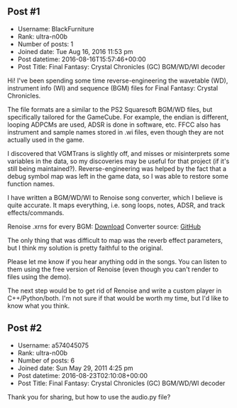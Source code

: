 ## Post #1
- Username: BlackFurniture
- Rank: ultra-n00b
- Number of posts: 1
- Joined date: Tue Aug 16, 2016 11:53 pm
- Post datetime: 2016-08-16T15:57:46+00:00
- Post Title: Final Fantasy: Crystal Chronicles (GC) BGM/WD/WI decoder

Hi! I've been spending some time reverse-engineering the wavetable (WD), instrument info (WI) and sequence (BGM) files for Final Fantasy: Crystal Chronicles.

The file formats are a similar to the PS2 Squaresoft BGM/WD files, but specifically tailored for the GameCube. For example, the endian is different, looping ADPCMs are used, ADSR is done in software, etc. FFCC also has instrument and sample names stored in .wi files, even though they are not actually used in the game. 

I discovered that VGMTrans is slightly off, and misses or misinterprets some variables in the data, so my discoveries may be useful for that project (if it's still being maintained?). Reverse-engineering was helped by the fact that a debug symbol map was left in the game data, so I was able to restore some function names.

I have written a BGM/WD/WI to Renoise song converter, which I believe is quite accurate. It maps everything, i.e. song loops, notes, ADSR, and track effects/commands.

Renoise .xrns for every BGM: [Download](https://mega.nz/#!0J1BlaBY!paT89SGySWJCAHWoaUw0ohl-Roqjek08r1PSAQVK-Z0)
Converter source: [GitHub](https://github.com/BlackFurniture/ffcc/blob/master/ffcc/audio.py)

The only thing that was difficult to map was the reverb effect parameters, but I think my solution is pretty faithful to the original.

Please let me know if you hear anything odd in the songs. You can listen to them using the free version of Renoise (even though you can't render to files using the demo).

The next step would be to get rid of Renoise and write a custom player in C++/Python/both. I'm not sure if that would be worth my time, but I'd like to know what you think.
## Post #2
- Username: a574045075
- Rank: ultra-n00b
- Number of posts: 6
- Joined date: Sun May 29, 2011 4:25 pm
- Post datetime: 2016-08-23T02:10:08+00:00
- Post Title: Final Fantasy: Crystal Chronicles (GC) BGM/WD/WI decoder

Thank you for sharing, but how to use the audio.py file?
